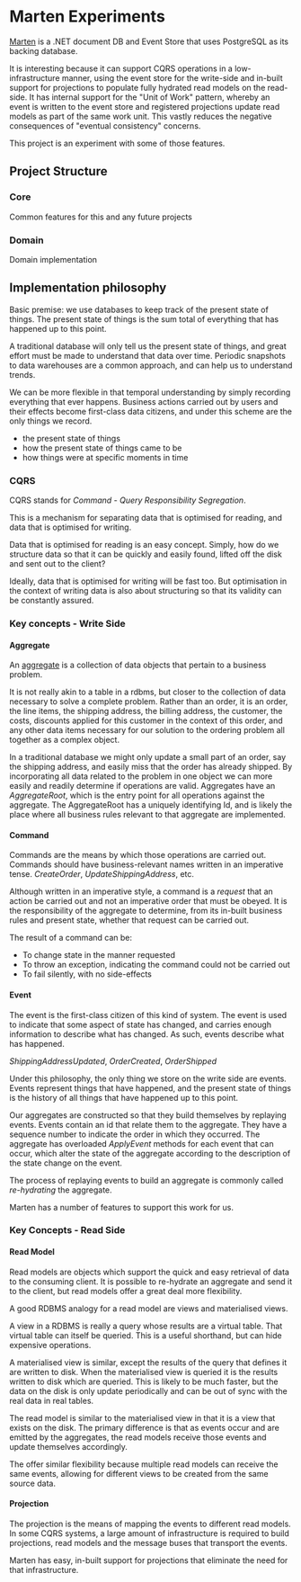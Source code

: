 # Marten Experiments

[Marten](https://martendb.io/) is a .NET document DB and Event Store that uses PostgreSQL as its backing database.

It is interesting because it can support CQRS operations in a low-infrastructure manner, using the event store for the write-side and in-built support for projections to populate fully hydrated read models on the read-side. It has internal support for the "Unit of Work" pattern, whereby an event is written to the event store and registered projections update read models as part of the same work unit. This vastly reduces the negative consequences of "eventual consistency" concerns. 

This project is an experiment with some of those features.

## Project Structure

### Core

Common features for this and any future projects

### Domain

Domain implementation

## Implementation philosophy

Basic premise: we use databases to keep track of the present state of things. The present state of things is the sum total of everything that has happened up to this point. 

A traditional database will only tell us the present state of things, and great effort must be made to understand that data over time. Periodic snapshots to data warehouses are a common approach, and can help us to understand trends. 

We can be more flexible in that temporal understanding by simply recording everything that ever happens. Business actions carried out by users and their effects become first-class data citizens, and under this scheme are the only things we record.

* the present state of things
* how the present state of things came to be
* how things were at specific moments in time

### CQRS

CQRS stands for *Command - Query Responsibility Segregation*. 

This is a mechanism for separating data that is optimised for reading, and data that is optimised for writing.

Data that is optimised for reading is an easy concept. Simply, how do we structure data so that it can be quickly and easily found, lifted off the disk and sent out to the client? 

Ideally, data that is optimised for writing will be fast too. But optimisation in the context of writing data is also about structuring so that its validity can be constantly assured.

### Key concepts - Write Side

#### Aggregate

An [aggregate](https://martinfowler.com/bliki/DDD_Aggregate.html) is a collection of data objects that pertain to a business problem. 

It is not really akin to a table in a rdbms, but closer to the collection of data necessary to solve a complete problem. Rather than an order, it is an order, the line items, the shipping address, the billing address, the customer, the costs, discounts applied for this customer in the context of this order, and any other data items necessary for our solution to the ordering problem all together as a complex object. 

In a traditional database we might only update a small part of an order, say the shipping address, and easily miss that the order has already shipped. By incorporating all data related to the problem in one object we can more easily and readily determine if operations are valid. Aggregates have an *AggregateRoot*, which is the entry point for all operations against the aggregate. The AggregateRoot has a uniquely identifying Id, and is likely the place where all business rules relevant to that aggregate are implemented. 

#### Command

Commands are the means by which those operations are carried out. Commands should have business-relevant names written in an imperative tense. *CreateOrder*, *UpdateShippingAddress*, etc. 

Although written in an imperative style, a command is a *request* that an action be carried out and not an imperative order that must be obeyed. It is the responsibility of the aggregate to determine, from its in-built business rules and present state, whether that request can be carried out.

The result of a command can be:

* To change state in the manner requested
* To throw an exception, indicating the command could not be carried out
* To fail silently, with no side-effects

#### Event

The event is the first-class citizen of this kind of system. The event is used to indicate that some aspect of state has changed, and carries enough information to describe what has changed. As such, events describe what has happened.

*ShippingAddressUpdated*, *OrderCreated*, *OrderShipped*

Under this philosophy, the only thing we store on the write side are events. Events represent things that have happened, and the present state of things is the history of all things that have happened up to this point.

Our aggregates are constructed so that they build themselves by replaying events. Events contain an id that relate them to the aggregate. They have a sequence number to indicate the order in which they occurred. The aggregate has overloaded *ApplyEvent* methods for each event that can occur, which alter the state of the aggregate according to the description of the state change on the event.

The process of replaying events to build an aggregate is commonly called *re-hydrating* the aggregate.

Marten has a number of features to support this work for us.

### Key Concepts - Read Side

#### Read Model

Read models are objects which support the quick and easy retrieval of data to the consuming client. It is possible to re-hydrate an aggregate and send it to the client, but read models offer a great deal more flexibility.

A good RDBMS analogy for a read model are views and materialised views. 

A view in a RDBMS is really a query whose results are a virtual table. That virtual table can itself be queried. This is a useful shorthand, but can hide expensive operations.

A materialised view is similar, except the results of the query that defines it are written to disk. When the materialised view is queried it is the results written to disk which are queried. This is likely to be much faster, but the data on the disk is only update periodically and can be out of sync with the real data in real tables.

The read model is similar to the materialised view in that it is a view that exists on the disk. The primary difference is that as events occur and are emitted by the aggregates, the read models receive those events and update themselves accordingly.   

The offer similar flexibility because multiple read models can receive the same events, allowing for different views to be created from the same source data.

#### Projection

The projection is the means of mapping the events to different read models. In some CQRS systems, a large amount of infrastructure is required to build projections, read models and the message buses that transport the events.

Marten has easy, in-built support for projections that eliminate the need for that infrastructure.
